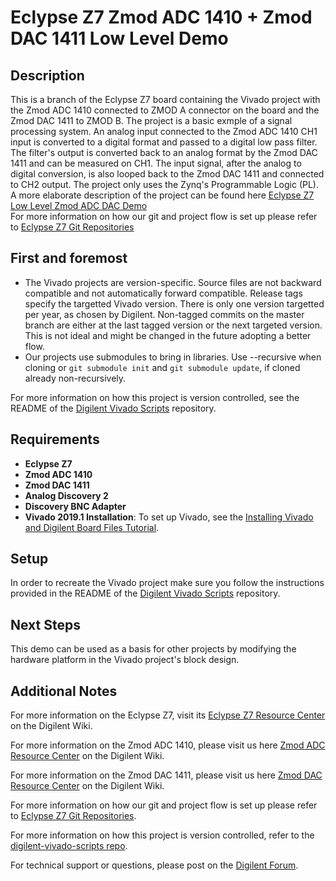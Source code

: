 # Eclypse Z7 Zmod ADC 1410 + Zmod DAC 1411 Low Level Demo

## Description

This is a branch of the Eclypse Z7 board containing the Vivado project with the Zmod ADC 1410 connected to ZMOD A connector on the board and the Zmod DAC 1411 to ZMOD B. The project is a basic exmple of a signal processing system. An analog input connected to the Zmod ADC 1410 CH1 input is converted to a digital format and passed to a digital low pass filter. The filter's output is converted back to an analog format by the Zmod DAC 1411 and can be measured on CH1. The input signal, after the analog to digital conversion, is also looped back to the Zmod DAC 1411 and connected to CH2 output. The project only uses the Zynq's Programmable Logic (PL). A more elaborate description of the project can be found here [Eclypse Z7 Low Level Zmod ADC DAC Demo](https://reference.digilentinc.com/reference/programmable-logic/eclypse-z7/low_level_zmod_adc_dac)   
For more information on how our git and project flow is set up please refer to [Eclypse Z7 Git Repositories](https://reference.digilentinc.com/reference/programmable-logic/eclypse-z7/git)

## First and foremost

* The Vivado projects are version-specific. Source files are not backward compatible and not automatically forward compatible. Release tags specify the targetted Vivado version. There is only one version targetted per year, as chosen by Digilent. Non-tagged commits on the master branch are either at the last tagged version or the next targeted version. This is not ideal and might be changed in the future adopting a better flow.
* Our projects use submodules to bring in libraries. Use --recursive when cloning or `git submodule init` and `git submodule update`, if cloned already non-recursively.

For more information on how this project is version controlled, see the README of the [Digilent Vivado Scripts](https://github.com/Digilent/digilent-vivado-scripts) repository.

## Requirements

* **Eclypse Z7**
* **Zmod ADC 1410**
* **Zmod DAC 1411**
* **Analog Discovery 2**
* **Discovery BNC Adapter**
* **Vivado 2019.1 Installation**: To set up Vivado, see the [Installing Vivado and Digilent Board Files Tutorial](https://reference.digilentinc.com/vivado/installing-vivado/start).

## Setup

In order to recreate the Vivado project make sure you follow the instructions provided in the README of the [Digilent Vivado Scripts](https://github.com/Digilent/digilent-vivado-scripts) repository.

## Next Steps

This demo can be used as a basis for other projects by modifying the hardware platform in the Vivado project's block design. 

## Additional Notes

For more information on the Eclypse Z7, visit its [Eclypse Z7 Resource Center](https://reference.digilentinc.com/reference/programmable-logic/eclypse-z7/start) on the Digilent Wiki.

For more information on the Zmod ADC 1410, please visit us here [Zmod ADC Resource Center](https://reference.digilentinc.com/reference/zmod/zmodadc/start) on the Digilent Wiki.

For more information on the Zmod DAC 1411, please visit us here [Zmod DAC Resource Center](https://reference.digilentinc.com/reference/zmod/zmoddac/start) on the Digilent Wiki.

For more information on how our git and project flow is set up please refer to [Eclypse Z7 Git Repositories](https://reference.digilentinc.com/reference/programmable-logic/eclypse-z7/git).

For more information on how this project is version controlled, refer to the [digilent-vivado-scripts repo](https://github.com/digilent/digilent-vivado-scripts).

For technical support or questions, please post on the [Digilent Forum](forum.digilentinc.com).
